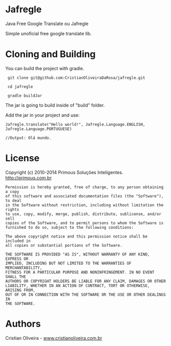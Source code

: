 Jafregle
=====================
Java Free Google Translate ou Jafregle

Simple unoficial free google translate lib.

Cloning and Building
====

You can build the project with gradle.

```
 git clone git@github.com:CristianOliveiraDaRosa/jafregle.git

 cd jafregle

 gradle buildJar

```

The jar is going to build inside of "build" folder.

Add the jar in your project and use:
```
Jafregle.translate("Hello world!", Jafregle.Language.ENGLISH, Jafregle.Language.PORTUGUESE)

//Output: Olá mundo.

```

License
====
  Copyright (c) 2010-2014 Primous Soluções Inteligentes. http://primous.com.br


	Permission is hereby granted, free of charge, to any person obtaining a copy
	of this software and associated documentation files (the "Software"), to deal
	in the Software without restriction, including without limitation the rights
	to use, copy, modify, merge, publish, distribute, sublicense, and/or sell
	copies of the Software, and to permit persons to whom the Software is
	furnished to do so, subject to the following conditions:

	The above copyright notice and this permission notice shall be included in
	all copies or substantial portions of the Software.

	THE SOFTWARE IS PROVIDED "AS IS", WITHOUT WARRANTY OF ANY KIND, EXPRESS OR
	IMPLIED, INCLUDING BUT NOT LIMITED TO THE WARRANTIES OF MERCHANTABILITY,
	FITNESS FOR A PARTICULAR PURPOSE AND NONINFRINGEMENT. IN NO EVENT SHALL THE
	AUTHORS OR COPYRIGHT HOLDERS BE LIABLE FOR ANY CLAIM, DAMAGES OR OTHER
	LIABILITY, WHETHER IN AN ACTION OF CONTRACT, TORT OR OTHERWISE, ARISING FROM,
	OUT OF OR IN CONNECTION WITH THE SOFTWARE OR THE USE OR OTHER DEALINGS IN
	THE SOFTWARE.

Authors
====  
Cristian Oliveira - www.cristianoliveira.com.br
